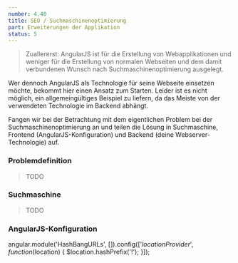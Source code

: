 ```yaml
---
number: 4.40
title: SEO / Suchmaschinenoptimierung
part: Erweiterungen der Applikation
status: 5
---
```


> Zuallererst: AngularJS ist für die Erstellung von Webapplikationen und weniger für die Erstellung von normalen Webseiten und dem damit verbundenen Wunsch nach Suchmaschinenoptimierung ausgelegt.

Wer dennoch AngularJS als Technologie für seine Webseite einsetzen möchte, bekommt hier einen Ansatz zum Starten. Leider ist es nicht möglich, ein allgemeingültiges Beispiel zu liefern, da das Meiste von der verwendeten Technologie im Backend abhängt.

Fangen wir bei der Betrachtung mit dem eigentlichen Problem bei der Suchmaschinenoptimierung an und teilen die Lösung in Suchmaschine, Frontend (AngularJS-Konfiguration) und Backend (deine Webserver-Technologie) auf.

### Problemdefinition

> TODO

### Suchmaschine

> TODO

### AngularJS-Konfiguration

angular.module('HashBangURLs', []).config(['$locationProvider', function($location) {
  $location.hashPrefix('!');
}]);